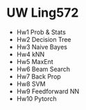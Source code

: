 # UW Ling572
* Hw1 Prob & Stats
* Hw2 Decision Tree
* Hw3 Naive Bayes
* Hw4 kNN
* Hw5 MaxEnt
* Hw6 Beam Search
* Hw7 Back Prop
* Hw8 SVM
* Hw9 Feedforward NN
* Hw10 Pytorch
